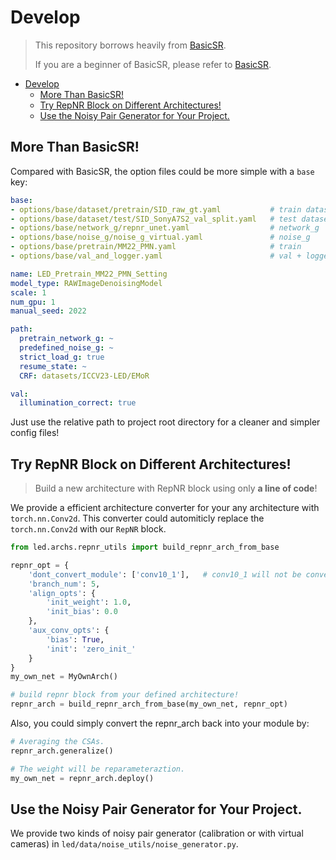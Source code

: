 # Develop

> This repository borrows heavily from [BasicSR](https://github.com/XPixelGroup/BasicSR).
>
> If you are a beginner of BasicSR, please refer to [BasicSR](https://github.com/XPixelGroup/BasicSR).

- [Develop](#develop)
  - [More Than BasicSR!](#more-than-basicsr)
  - [Try RepNR Block on Different Architectures!](#try-repnr-block-on-different-architectures)
  - [Use the Noisy Pair Generator for Your Project.](#use-the-noisy-pair-generator-for-your-project)

## More Than BasicSR!

Compared with BasicSR, the option files could be more simple with a `base` key:

```yaml
base:
- options/base/dataset/pretrain/SID_raw_gt.yaml           # train dataset
- options/base/dataset/test/SID_SonyA7S2_val_split.yaml   # test dataset
- options/base/network_g/repnr_unet.yaml                  # network_g
- options/base/noise_g/noise_g_virtual.yaml               # noise_g
- options/base/pretrain/MM22_PMN.yaml                     # train
- options/base/val_and_logger.yaml                        # val + logger

name: LED_Pretrain_MM22_PMN_Setting
model_type: RAWImageDenoisingModel
scale: 1
num_gpu: 1
manual_seed: 2022

path:
  pretrain_network_g: ~
  predefined_noise_g: ~
  strict_load_g: true
  resume_state: ~
  CRF: datasets/ICCV23-LED/EMoR

val:
  illumination_correct: true
```

Just use the relative path to project root directory for a cleaner and simpler config files!


## Try RepNR Block on Different Architectures!

> Build a new architecture with RepNR block using only **a line of code**!

We provide a efficient architecture converter for your any architecture with `torch.nn.Conv2d`. This converter could automiticly replace the `torch.nn.Conv2d` with our `RepNR` block.

```python
from led.archs.repnr_utils import build_repnr_arch_from_base

repnr_opt = {
    'dont_convert_module': ['conv10_1'],   # conv10_1 will not be convert into repnr block
    'branch_num': 5,
    'align_opts': {
        'init_weight': 1.0,
        'init_bias': 0.0
    },
    'aux_conv_opts': {
        'bias': True,
        'init': 'zero_init_'
    }
}
my_own_net = MyOwnArch()

# build repnr block from your defined architecture!
repnr_arch = build_repnr_arch_from_base(my_own_net, repnr_opt)
```

Also, you could simply convert the repnr_arch back into your module by:
```python
# Averaging the CSAs.
repnr_arch.generalize()

# The weight will be reparameteraztion.
my_own_net = repnr_arch.deploy()
```

## Use the Noisy Pair Generator for Your Project.

We provide two kinds of noisy pair generator (calibration or with virtual cameras) in `led/data/noise_utils/noise_generator.py`.
